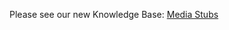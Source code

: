 Please see our new Knowledge Base: [Media Stubs](https://support.emby.media/support/solutions/articles/44001159146-media-stubs)